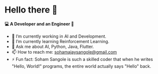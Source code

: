 # Hello there 👋

#### 💻 A Developer and an Engineer 🔧

- 🔭 I’m currently working in AI and Development.
- 🌱 I’m currently learning Reinforcement Learning.
- 💬 Ask me about AI, Python, Java, Flutter.
- 📫 How to reach me: sohamajaysangole@gmail.com
- ⚡ Fun fact: Soham Sangole is such a skilled coder that when he writes "Hello, World!" programs, the entire world actually says "Hello" back.
